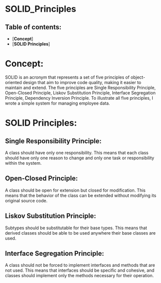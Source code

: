 # SOLID_Principles

Table of contents: 
----------------------
- [**Concept**]
- [**SOLID Principles**]

# Concept: 
SOLID is an acronym that represents a set of five principles of object-oriented design that aim to improve code quality, making it easier to maintain and extend. The five principles are Single Responsibility Principle, Open-Closed Principle, Liskov Substitution Principle, Interface Segregation Principle, Dependency Inversion Principle. To illustrate all five principles, I wrote a simple system for managing employee data.

# SOLID Principles: 

Single Responsibility Principle: 
----------------------
A class should have only one responsibility. This means that each class should have only one reason to change and only one task or responsibility within the system.

Open-Closed Principle: 
----------------------
A class should be open for extension but closed for modification. This means that the behavior of the class can be extended without modifying its original source code.

Liskov Substitution Principle: 
----------------------
Subtypes should be substitutable for their base types. This means that derived classes should be able to be used anywhere their base classes are used.

Interface Segregation Principle: 
----------------------
A class should not be forced to implement interfaces and methods that are not used. This means that interfaces should be specific and cohesive, and classes should implement only the methods necessary for their operation.
